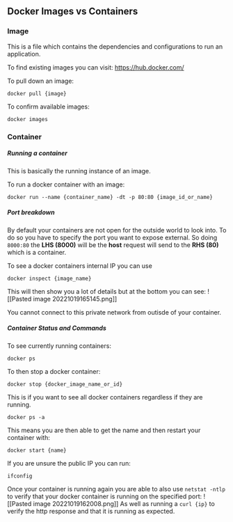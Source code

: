 ## Docker Images vs Containers

### Image

This is a file which contains the dependencies and configurations to run an application.

To find existing images you can visit: https://hub.docker.com/

To pull down an image:

```shell
docker pull {image}
```

To confirm available images:

```shell
docker images
```

### Container

##### Running a container
This is basically the running instance of an image.

To run a docker container with an image:

```shell
docker run --name {container_name} -dt -p 80:80 {image_id_or_name}
```

##### Port breakdown
By default your containers are not open for the outside world to look into. To do so you have to specify the port you want to expose external. So doing `8000:80` the **LHS (8000)** will be the **host** request will send to the **RHS (80)** which is a container.

To see a docker containers internal IP you can use

```shell
docker inspect {image_name}
```

This will then show you a lot of details but at the bottom you can see:
![[Pasted image 20221019165145.png]]

You cannot connect to this private network from outisde of your container.

##### Container Status and Commands

To see currently running containers: 

```shell
docker ps
```

To then stop a docker container:

```shell
docker stop {docker_image_name_or_id}
```

This is if you want to see all docker containers regardless if they are running.

```shell
docker ps -a
```

This means you are then able to get the name and then restart your container with:

```shell
docker start {name}
```

If you are unsure the public IP you can run:

```shell
ifconfig
```

Once your container is running again you are able to also use `netstat -ntlp` to verify that your docker container is running on the specified port:
![[Pasted image 20221019162008.png]]
As well as running a `curl {ip}` to verify the http response and that it is running as expected.